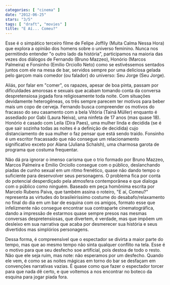 ```yaml
---
categories: [ "cinema" ]
date: "2012-06-25"
stars: "3/5"
tags: [ "draft", "movies" ]
title: "E Aí... Comeu?"
---
```

Esse é o simpático terceiro filme de Felipe Joffily (Muita Calma Nessa
Hora) que explora a opinião dos homens sobre o universo feminino. Nunca
nos permitindo entender "o outro lado da história", participamos na
maioria das vezes dos diálogos de Fernando (Bruno Mazzeo), Honório
(Marcos Palmeira) e Fonsinho (Emilio Orciollo Neto) como se estivéssemos
sentados juntos com ele na mesa de bar, servidos sempre por uma deliciosa
gelada pelo garçom mais comedor (ou falador) do universo: Seu Jorge
(Seu Jorge).

Aliás, por falar em "comer", os rapazes, apesar de boa pinta, passam
por dificuldades amorosas e sexuais que acabam tomando conta da conversa
despretensiosa jogada fora religiosamente toda noite. Com situações
devidamente heterogêneas, os três sempre parecem ter motivos para
beber mais um copo de cerveja. Fernando busca compreender os motivos
do fracasso do seu casamento com a bela Vitória (Tainá Müller)
enquanto é assediado por Gabi (Laura Neiva), uma ninfeta de 17 anos
(mas quase 18). Honório é casado com Leila (Dira Paes), uma mulher
linda e decidida (se é que sair sozinha todas as noites é a definição
de decidida) cujo distanciamento de sua mulher o faz pensar que está
sendo traído. Fonsinho é um escritor fracassado que não consegue
um relacionamento significativo exceto por Alana (Juliana Schalsh),
uma charmosa garota de programa que costuma frequentar.

Não dá pra ignorar o imenso carisma que o trio formado por Bruno Mazzeo,
Marcos Palmeira e Emilio Orciollo consegue com o público, deslanchando
piadas de cunho sexual em um ritmo frenético, quase não dando tempo o
suficiente para desenvolver seus personagens. O problema fica por conta do
potencial desperdiçado pela atmosfera contemporânea e que dialoga com
o público como ninguém. Baseado em peça homônima escrita por Marcelo
Rubens Paiva, que também assina o roteiro, "E aí, Comeu?" representa as
virtudes do brasileiríssimo costume do desabafo/relaxamento no final do
dia em um bar de esquina com os amigos, formato esse que infelizmente não
consegue encontrar sua contraparte cinematográfica, dando a impressão
de estarmos quase sempre presos nas mesmas conversas despretensiosas,
que divertem, é verdade, mas que impõem um desleixo em sua narrativa
que acaba por desmerecer sua história e seus divertidos mas simplórios
personagens.

Dessa forma, é compreensível que o espectador se divirta a maior
parte do tempo, mas que ao mesmo tempo não sinta qualquer conflito na
tela. Esse é o motivo para que seu desfecho soe artificial, pois destoa
de todo o resto. Não que ele seja ruim, mas note: não esperamos por
um desfecho. Quando ele vem, é como se as noites mágicas em torno do
bar se desfaçam em convenções narrativas vazias. É quase como que
fazer o espectador torcer para que nada dê certo, e que voltemos a nos
encontrar no boteco da esquina para jogar piada fora.

